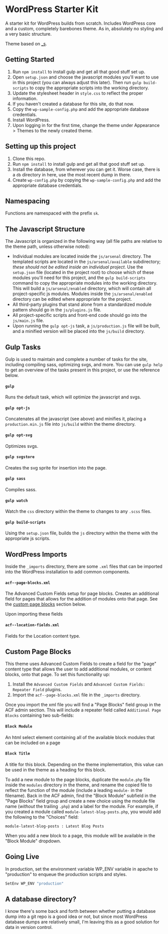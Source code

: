 WordPress Starter Kit
=====================

A starter kit for WordPress builds from scratch. Includes WordPress core and a custom, completely barebones theme. As in, absolutely no styling and a very basic structure.

Theme based on [_s](https://github.com/Automattic/_s/).

Getting Started
---------------
1. Run `npm install` to install gulp and get all that good stuff set up.
1. Open `setup.json` and choose the javascript modules you'll want to use in this project (you can always adjust this later). Then run `gulp build-scripts` to copy the appropriate scripts into the working directory.
1. Update the stylesheet header in `style.css` to reflect the proper information.
1. If you haven't created a database for this site, do that now.
1. Copy the `wp-sample-config.php` and add the appropriate database credentials.
1. Install WordPress.
1. Upon logging in for the first time, change the theme under Appearance > Themes to the newly created theme.


Setting up this project
-----------------------
1. Clone this repo.
1. Run `npm install` to install gulp and get all that good stuff set up.
1. Install the database, from wherever you can get it. Worse case, there is a `db` directory in here, use the most recent dump in there.
1. Create `wp-config.php` by copying the `wp-sample-config.php` and add the appropriate database credentials.


Namespacing
-----------
Functions are namespaced with the prefix `sk`.


The Javascript Structure
------------------------

The Javascript is organized in the following way (all file paths are relative to the theme path, unless otherwise noted):

* Individual modules are located inside the `js/arsenal` directory. The templated scripts are located in the `js/arsenal/available` subdirectory; *these should not be edited inside an individual project*. Use the `setup.json` file (located in the project root) to choose which of these modules you'll need for this project, and the `gulp build-scripts` command to copy the appropriate modules into the working directory. This will build a `js/arsenal/enabled` directory, which will contain all project-specific js modules. Modules inside the `js/arsenal/enabled` directory can be edited where appropriate for the project.
* All third-party plugins that stand alone from a standardized module pattern should go in the `js/plugins.js` file.
* All project-specific scripts and front-end code should go into the `js/main.js` file.
* Upon running the `gulp opt-js` task, a `js/production.js` file will be built, and a minified version will be placed into the `js/build` directory.


Gulp Tasks
----------

Gulp is used to maintain and complete a number of tasks for the site, including compiling sass, optimizing svgs, and more. You can use `gulp help` to get an overview of the tasks present in this project, or use the reference below.

#### `gulp`
Runs the default task, which will optimize the javascript and svgs.

#### `gulp opt-js`
Concatenates all the javascript (see above) and minifies it, placing a `production.min.js` file into `js/build` within the theme directory.

#### `gulp opt-svg`
Optimizes svgs.

#### `gulp svgstore`
Creates the svg sprite for insertion into the page.

#### `gulp sass`
Compiles sass.

#### `gulp watch`
Watch the `css` directory within the theme to changes to any `.scss` files.

#### `gulp build-scripts`
Using the `setup.json` file, builds the `js` directory within the theme with the appropriate js scripts.


WordPress Imports
-----------------
Inside the `_imports` directory, there are some `.xml` files that can be imported into the WordPress installation to add common components.

#### `acf--page-blocks.xml`
The Advanced Custom Fields setup for page blocks. Creates an additional field for pages that allows for the addition of modules onto that page. See the [custom page blocks](#custom-page-blocks) section below.

Upon importing these fields

#### `acf--location-fields.xml`
Fields for the Location content type.


Custom Page Blocks
------------------
This theme uses Advanced Custom Fields to create a field for the "page" content type that allows the user to add additional modules, or content blocks, onto that page. To set this functionality up: 

1. Install the `Advanced Custom Fields` and `Advanced Custom Fields: Repeater Field` plugins.
1. Import the `acf--page-blocks.xml` file in the `_imports` directory.

Once you import the xml file you will find a "Page Blocks" field group in the ACF admin section. This will include a repeater field called `Additional Page Blocks` containing two sub-fields:

#### `Block Module`
An html select element containing all of the available block modules that can be included on a page

#### `Block Title`
A title for this block. Depending on the theme implementation, this value can be used in the theme as a heading for this block.

To add a new module to the page blocks, duplicate the `module.php` file inside the `modules` directory in the theme, and rename the copied file to reflect the function of the module (include a leading `module-` in the filename). Back in the ACF admin, find the "Block Module" subfield in the "Page Blocks" field group and create a new choice using the module file name (*without* the trailing `.php`) and a label for the module. For example, if you created a module called `module-latest-blog-posts.php`, you would add the following to the "Choices" field:

`module-latest-blog-posts : Latest Blog Posts`

When you add a new block to a page, this module will be available in the "Block Module" dropdown.


Going Live
----------

In production, set the environment variable WP_ENV variable in apache to "production" to enqueue the production scripts and styles.

```sh
SetEnv WP_ENV "production"
```


A database directory?
---------------------

I know there's some back and forth between whether putting a database dump into a git repo is a good idea or not, but since most WordPress database dumps are relatively small, I'm leaving this as a good solution for data in version control.

